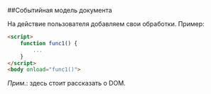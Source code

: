 ##Событийная модель документа

На действие пользователя добавляем свои обработки. Пример:
```html
<script>
    function func1() {
        ...    
    }
</script>
<body onload="func1()">
```

*Прим.*: здесь стоит рассказать о DOM.